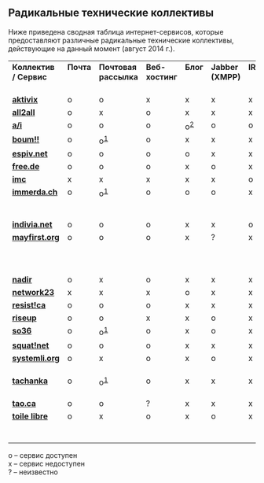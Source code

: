 Радикальные технические коллективы
----------------------------------
Ниже приведена сводная таблица интернет-сервисов, которые предоставляют различные радикальные технические коллективы, действующие на данный момент (август 2014 г.).

<table>
  <tr valign="top">
    <td><b>Коллектив / Сервис</b></td>
    <td><b>Почта</b></td>
    <td><b>Почтовая рассылка</b></td>
    <td><b>Веб- хостинг</b></td>
    <td><b>Блог</b></td>
    <td><b>Jabber (XMPP)</b></td>
    <td><b>IRC</b></td>
    <td><b>VPN / EIP</b></td>
    <td><b>Другое</b></td>
  </tr>
  <tr valign="top">
    <td><b><a href="https://aktivix.org">aktivix</a></b></td>
    <td>o</td>
    <td>o</td>
    <td>x</td>
    <td>x</td>
    <td>x</td>
    <td>x</td>
    <td>o</td>
    <td>микроблог</td>
  </tr>  <tr valign="top">
    <td><b><a href="http://all2all.be">all2all</a></b></td>
    <td>o</td>
    <td>x</td>
    <td>o</td>
    <td>x</td>
    <td>x</td>
    <td>x</td>
    <td>x</td>
    <td>доменное имя</td>
  </tr>
  <tr valign="top">
    <td><b><a href="https://www.autistici.org">a/i</a></b></td>
    <td>o</td>
    <td>o</td>
    <td>o</td>
    <td>o<sup><a href="https://noblogs.org">2</a></sup></td>
    <td>o</td>
    <td>o</td>
    <td>o</td>
    <td></td>
  </tr>
  <tr valign="top">
    <td><b><a href="https://boum.org">boum!!</a></b></td>
    <td>o</td>
    <td>o<sup><a href="https://schleuder2.nadir.org">1</a></sup></td>
    <td>o</td>
    <td>x</td>
    <td>x</td>
    <td>x</td>
    <td>x</td>
    <td>git, gobby</td>
  </tr>
  <tr valign="top">
    <td><b><a href="https://espiv.net">espiv.net</a></b></td>
    <td>o</td>
    <td>o</td>
    <td>o</td>
    <td>o</td>
    <td>x</td>
    <td>x</td>
    <td>x</td>
    <td></td>
  </tr>
  <tr valign="top">
    <td><b><a href="http://www.free.de">free.de</a></b></td>
    <td>o</td>
    <td>o</td>
    <td>o</td>
    <td>x</td>
    <td>o</td>
    <td>x</td>
    <td>x</td>
    <td>доменное имя</td>
  </tr>
  <tr valign="top">
    <td><b><a href="https://indymedia.org">imc</a></b></td>
    <td>x</td>
    <td>x</td>
    <td>x</td>
    <td>x</td>
    <td>x</td>
    <td>o</td>
    <td>x</td>
    <td></td>
  </tr>
  <tr valign="top">
    <td><b><a href="https://immerda.ch">immerda.ch</a></b></td>
    <td>o</td>
    <td>o<sup><a href="https://schleuder2.nadir.org">1</a></sup></td>
    <td>o</td>
    <td>o</td>
    <td>o</td>
    <td>x</td>
    <td>x</td>
    <td>доменное имя, piwik, сервер ключей, “облако”</td>
  </tr>
  <tr valign="top">
    <td><b><a href="https://indivia.net">indivia.net</a></b></td>
    <td>o</td>
    <td>o</td>
    <td>o</td>
    <td>x</td>
    <td>x</td>
    <td>o</td>
    <td>x</td>
    <td>потоковое аудио</td>
  </tr>
  <tr valign="top">
    <td><b><a href="https://mayfirst.org">mayfirst.org</a></b></td>
    <td>o</td>
    <td>o</td>
    <td>o</td>
    <td>x</td>
    <td>?</td>
    <td>x</td>
    <td>x</td>
    <td>etherpad, friendica, аудио-/видеоконференции, “облако”</td>
  </tr>
  <tr valign="top">
    <td><b><a href="http://nadir.org">nadir</a></b></td>
    <td>o</td>
    <td>x</td>
    <td>o</td>
    <td>x</td>
    <td>x</td>
    <td>x</td>
    <td>x</td>
    <td></td>
  </tr>
  <tr valign="top">
    <td><b><a href="https://network23.org">network23</a></b></td>
    <td>x</td>
    <td>x</td>
    <td>x</td>
    <td>o</td>
    <td>x</td>
    <td>x</td>
    <td>x</td>
    <td></td>
  </tr>
  <tr valign="top">
    <td><b><a href="https://resist.ca">resist!ca</a></b></td>
    <td>o</td>
    <td>o</td>
    <td>o</td>
    <td>x</td>
    <td>x</td>
    <td>x</td>
    <td>x</td>
    <td></td>
  </tr>
  <tr valign="top">
    <td><b><a href="https://riseup.net">riseup</a></b></td>
    <td>o</td>
    <td>o</td>
    <td>x</td>
    <td>x</td>
    <td>o</td>
    <td>x</td>
    <td>o</td>
    <td>crabgrass, etherpad</td>
  </tr>
  <tr valign="top">
    <td><b><a href="https://so36.net">so36</a></b></td>
    <td>o</td>
    <td>o<sup><a href="https://schleuder2.nadir.org">1</a></sup></td>
    <td>o</td>
    <td>x</td>
    <td>o</td>
    <td>x</td>
    <td>x</td>
    <td>silc</td>
  </tr>
  <tr valign="top">
    <td><b><a href="https://squat.net">squat!net</a></b></td>
    <td>o</td>
    <td>o</td>
    <td>o</td>
    <td>x</td>
    <td>x</td>
    <td>x</td>
    <td>x</td>
    <td></td>
  </tr>
  <tr valign="top">
    <td><b><a href="https://www.systemli.org">systemli.org</a></b></td>
    <td>o</td>
    <td>x</td>
    <td>o</td>
    <td>x</td>
    <td>o</td>
    <td>x</td>
    <td>x</td>
    <td>etherpad, pastebin, demoticker</td>
  </tr>
  <tr valign="top">
    <td><b><a href="https://tachanka.org">tachanka</a></b></td>
    <td>o</td>
    <td>o<sup><a href="https://schleuder2.nadir.org">1</a></sup></td>
    <td>o</td>
    <td>x</td>
    <td>x</td>
    <td>x</td>
    <td>x</td>
    <td>доменное имя, munin, nagios, piwik</td>
  </tr>
  <tr valign="top">
    <td><b><a href="http://tao.ca">tao.ca</a></b></td>
    <td>o</td>
    <td>o</td>
    <td>?</td>
    <td>x</td>
    <td>x</td>
    <td>x</td>
    <td>x</td>
    <td>piwik</td>
  </tr>
  <tr valign="top">
    <td><b><a href="https://www.toile-libre.org">toile libre</a></b></td>
    <td>o</td>
    <td>x</td>
    <td>o</td>
    <td>x</td>
    <td>o</td>
    <td>x</td>
    <td>o</td>
    <td>доменное имя, потоковое аудио/видео</td>
  </tr>
</table>

o – сервис доступен<br/>
x – сервис недоступен<br/>
? – неизвестно
